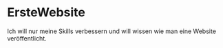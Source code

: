 # ErsteWebsite
Ich will nur meine Skills verbessern und will wissen wie man eine Website veröffentlicht.

